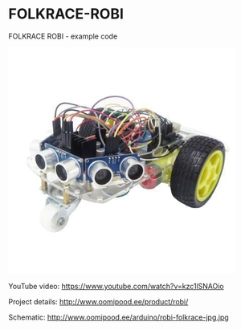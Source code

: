 FOLKRACE-ROBI
=============

FOLKRACE ROBI - example code

![connection](./images/ROBILISA2_2.jpg)

YouTube video: https://www.youtube.com/watch?v=kzc1lSNAOio

Project details: http://www.oomipood.ee/product/robi/

Schematic: http://www.oomipood.ee/arduino/robi-folkrace-jpg.jpg
